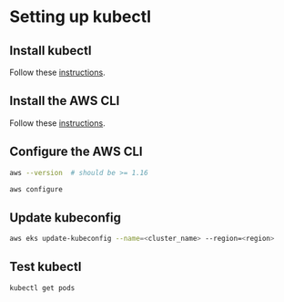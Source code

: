 # Setting up kubectl

## Install kubectl

Follow these [instructions](https://kubernetes.io/docs/tasks/tools/install-kubectl).

## Install the AWS CLI

Follow these [instructions](https://docs.aws.amazon.com/cli/latest/userguide/cli-chap-install.html).

## Configure the AWS CLI

```bash
aws --version  # should be >= 1.16

aws configure
```

## Update kubeconfig

```bash
aws eks update-kubeconfig --name=<cluster_name> --region=<region>
```

## Test kubectl

```bash
kubectl get pods
```
